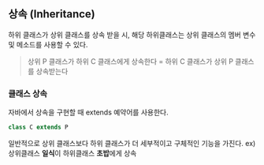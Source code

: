 ## 상속 (Inheritance)
하위 클래스가 상위 클래스를 상속 받을 시, 해당 하위클래스는 상위 클래스의 멤버 변수 및 메소드를 사용할 수 있다.
>상위 P 클래스가 하위 C 클래스에게 상속한다
>= 하위 C 클래스가 상위 P 클래스를 상속받는다

### 클래스 상속
자바에서 상속을 구현할 때 extends 예약어를 사용한다.
```java
class C extends P
```
일반적으로 상위 클래스보다 하위 클래스가 더 세부적이고 구체적인 기능을 가진다. 
ex) 상위클래스 <b>일식</b>이 하위클래스 <b>초밥</b>에게 상속

